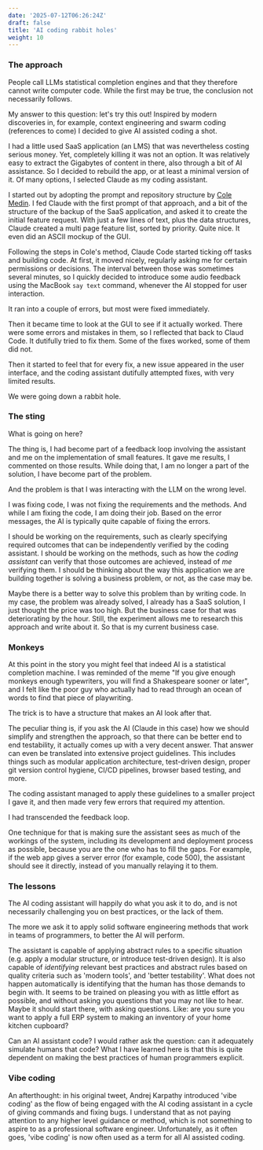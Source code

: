 ```yaml
---
date: '2025-07-12T06:26:24Z'
draft: false
title: 'AI coding rabbit holes'
weight: 10
---
```


### The approach

People call LLMs statistical completion engines and that they therefore cannot write computer code.
While the first may be true, the conclusion not necessarily follows.

My answer to this question: let's try this out!
Inspired by modern discoveries in, for example, context engineering and swarm coding (references to come) I decided to give AI assisted coding  a shot.

I had a little used SaaS application (an LMS) that was nevertheless costing serious money.
Yet, completely killing it was not an option.
It was relatively easy to extract the Gigabytes of content in there, also through a bit of AI assistance.
So I decided to rebuild the app, or at least a minimal version of it.
Of many options, I selected Claude as my coding assistant.

I started out by adopting the prompt and repository structure by [Cole Medin](https://github.com/coleam00/context-engineering-intro).
I fed Claude with the first prompt of that approach, and a bit of the structure of the backup of the SaaS application, and asked it to create the initial feature request.
With just a few lines of text, plus the data structures, Claude created a multi page feature list, sorted by priority.
Quite nice.
It even did an ASCII mockup of the GUI.

Following the steps in Cole's method, Claude Code started ticking off tasks and building code.
At first, it moved nicely, regularly asking me for certain permissions or decisions.
The interval between those was sometimes several minutes, so I quickly decided to introduce some audio feedback using the MacBook `say text` command, whenever the AI stopped for user interaction.

It ran into a couple of errors, but most were fixed immediately.

Then it became time to look at the GUI to see if it actually worked.
There were some errors and mistakes in them, so I reflected that back to Claud Code.
It dutifully tried to fix them.
Some of the fixes worked, some of them did not.

Then it started to feel that for every fix, a new issue appeared in the user interface, and the coding assistant dutifully attempted fixes, with very limited results.

We were going down a rabbit hole.

### The sting

What is going on here?

The thing is, I had become part of a feedback loop involving the assistant and me on the implementation of small features.
It gave me results, I commented on those results.
While doing that, I am no longer a part of the solution, I have become part of the problem.

And the problem is that I was interacting with the LLM on the wrong level.

I was fixing code, I was not fixing the requirements and the methods.
And while I am fixing the code, I am doing their job.
Based on the error messages, the AI is typically quite capable of fixing the errors.

I should be working on the requirements, such as clearly specifying required outcomes that can be independently verified by the coding assistant.
I should be working on the methods, such as how the *coding assistant* can verify that those outcomes are achieved, instead of *me* verifying them.
I should be thinking about the way this application we are building together is solving a business problem, or not, as the case may be.

Maybe there is a better way to solve this problem than by writing code.
In my case, the problem was already solved, I already has a SaaS solution, I just thought the price was too high. But the business case for that was deteriorating by the hour.
Still, the experiment allows me to research this approach and write about it.
So that is my current business case.

### Monkeys

At this point in the story you might feel that indeed AI is a statistical completion machine.
I was reminded of the meme "If you give enough monkeys enough typewriters, you will find a Shakespeare sooner or later", and I felt like the poor guy who actually had to read through an ocean of words to find that piece of playwriting.

The trick is to have a structure that makes an AI look after that.

The peculiar thing is, if you ask the AI (Claude in this case) how we should simplify and strengthen the approach, so that there can be better end to end testability, it actually comes up with a very decent answer.
That answer can even be translated into extensive project guidelines.
This includes things such as modular application architecture, test-driven design, proper git version control hygiene, CI/CD pipelines, browser based testing, and more.

The coding assistant managed to apply these guidelines to a smaller project I gave it, and then made very few errors that required my attention.

I had transcended the feedback loop.

One technique for that is making sure the assistant sees as much of the workings of the system, including its development and deployment process as possible, because you are the one who has to fill the gaps.
For example, if the web app gives a server error (for example, code 500), the assistant should see it directly, instead of you manually relaying it to them.

### The lessons

The AI coding assistant will happily do what you ask it to do, and is not necessarily challenging you on best practices, or the lack of them.

The more we ask it to apply solid software engineering methods that work in teams of programmers, to better the AI will perform.

The assistant is capable of applying abstract rules to a specific situation (e.g. apply a modular structure, or introduce test-driven design).
It is also capable of *identifying* relevant best practices and abstract rules based on quality criteria such as 'modern tools', and 'better testability'.
What does not happen automatically is identifying that the human has those demands to begin with.
It seems to be trained on pleasing you with as little effort as possible, and without asking you questions that you may not like to hear.
Maybe it should start there, with asking questions.
Like: are you sure you want to apply a full ERP system to making an inventory of your home kitchen cupboard?

Can an AI assistant code?
I would rather ask the question: can it adequately simulate humans that code?
What I have learned here is that this is quite dependent on making the best practices of human programmers explicit.

### Vibe coding

An afterthought: in his original tweet, Andrej Karpathy introduced 'vibe coding' as the flow of being engaged with the AI coding assistant in a cycle of giving commands and fixing bugs.
I understand that as not paying attention to any higher level guidance or method, which is not something to aspire to as a professional software engineer.
Unfortunately, as it often goes, 'vibe coding' is now often used as a term for all AI assisted coding.
